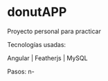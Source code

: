 # donutAPP
Proyecto personal para practicar

Tecnologías usadas:

Angular | Featherjs | MySQL

Pasos:
n-